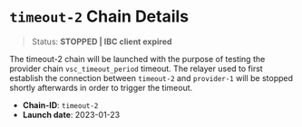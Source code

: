 
# `timeout-2` Chain Details

> Status: **STOPPED | IBC client expired**

The timeout-2 chain will be launched with the purpose of testing the provider chain `vsc_timeout_period` timeout. The relayer used to first establish the connection between `timeout-2` and `provider-1` will be stopped shortly afterwards in order to trigger the timeout.

- **Chain-ID**: `timeout-2`
- **Launch date**: 2023-01-23
